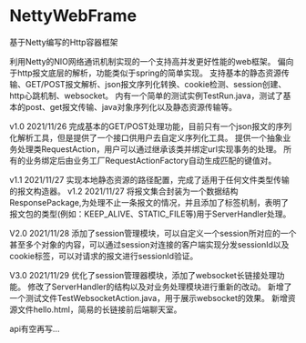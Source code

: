 # NettyWebFrame
基于Netty编写的Http容器框架

利用Netty的NIO网络通讯机制实现的一个支持高并发更好性能的web框架。
偏向于http报文底层的解析，功能类似于spring的简单实现。
支持基本的静态资源传输、GET/POST报文解析、json报文序列化转换、cookie检测、session创建、http心跳机制、websocket。
内有一个简单的测试实例TestRun.java，测试了基本的post、get报文传输、java对象序列化以及静态资源传输等。

v1.0 2021/11/26
完成基本的GET/POST处理功能，目前只有一个json报文的序列化解析工具，但是提供了一个接口供用户去自定义序列化工具。
提供一个抽象业务处理类RequestAction，用户可以通过继承该类并绑定url实现事务的处理。
所有的业务绑定后由业务工厂RequestActionFactory自动生成匹配的键值对。

v1.1 2021/11/27
实现本地静态资源的路径配置，完成了适用于任何文件类型传输的报文构造器。
v1.2 2021/11/27
将报文集合封装为一个数据结构ResponsePackage,为处理不止一条报文的情况，并且添加了标签机制，表明了报文包的类型(例如：KEEP_ALIVE、STATIC_FILE等)用于ServerHandler处理。

V2.0 2021/11/28
添加了session管理模块，可以自定义一个session所对应的一个甚至多个对象的内容，可以通过session对连接的客户端实现分发sessionId以及cookie标签，可以对请求的报文进行sessionId验证。

V3.0 2021/11/29
优化了session管理器模块，添加了websocket长链接处理功能。
修改了ServerHandler的结构以及对业务处理模块进行重新的改动。
新增了一个测试文件TestWebsocketAction.java，用于展示websocket的效果。
新增资源文件hello.html，简易的长链接前后端聊天室。

api有空再写...
